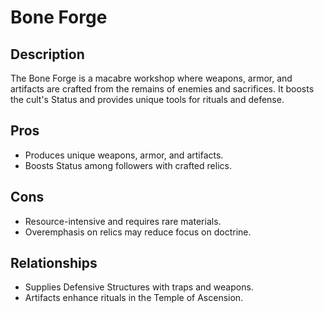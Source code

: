 # Bone Forge

## Description
The Bone Forge is a macabre workshop where weapons, armor, and artifacts are crafted from the remains of enemies and sacrifices. It boosts the cult's Status and provides unique tools for rituals and defense.

## Pros
- Produces unique weapons, armor, and artifacts.
- Boosts Status among followers with crafted relics.

## Cons
- Resource-intensive and requires rare materials.
- Overemphasis on relics may reduce focus on doctrine.

## Relationships
- Supplies Defensive Structures with traps and weapons.
- Artifacts enhance rituals in the Temple of Ascension.

